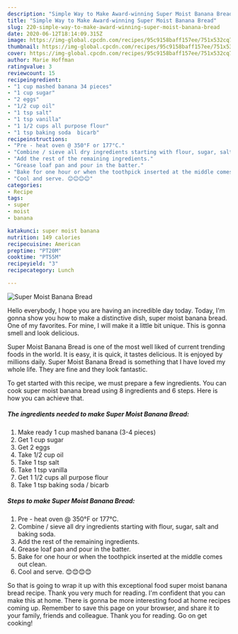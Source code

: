 ```yaml
---
description: "Simple Way to Make Award-winning Super Moist Banana Bread"
title: "Simple Way to Make Award-winning Super Moist Banana Bread"
slug: 220-simple-way-to-make-award-winning-super-moist-banana-bread
date: 2020-06-12T18:14:09.315Z
image: https://img-global.cpcdn.com/recipes/95c9158baff157ee/751x532cq70/super-moist-banana-bread-recipe-main-photo.jpg
thumbnail: https://img-global.cpcdn.com/recipes/95c9158baff157ee/751x532cq70/super-moist-banana-bread-recipe-main-photo.jpg
cover: https://img-global.cpcdn.com/recipes/95c9158baff157ee/751x532cq70/super-moist-banana-bread-recipe-main-photo.jpg
author: Marie Hoffman
ratingvalue: 3
reviewcount: 15
recipeingredient:
- "1 cup mashed banana 34 pieces"
- "1 cup sugar"
- "2 eggs"
- "1/2 cup oil"
- "1 tsp salt"
- "1 tsp vanilla"
- "1 1/2 cups all purpose flour"
- "1 tsp baking soda  bicarb"
recipeinstructions:
- "Pre - heat oven @ 350°F or 177°C."
- "Combine / sieve all dry ingredients starting with flour, sugar, salt and baking soda."
- "Add the rest of the remaining ingredients."
- "Grease loaf pan and pour in the batter."
- "Bake for one hour or when the toothpick inserted at the middle comes out clean."
- "Cool and serve. 😊😊😊😊"
categories:
- Recipe
tags:
- super
- moist
- banana

katakunci: super moist banana 
nutrition: 149 calories
recipecuisine: American
preptime: "PT20M"
cooktime: "PT55M"
recipeyield: "3"
recipecategory: Lunch

---
```



![Super Moist Banana Bread](https://img-global.cpcdn.com/recipes/95c9158baff157ee/751x532cq70/super-moist-banana-bread-recipe-main-photo.jpg)

Hello everybody, I hope you are having an incredible day today. Today, I'm gonna show you how to make a distinctive dish, super moist banana bread. One of my favorites. For mine, I will make it a little bit unique. This is gonna smell and look delicious.

Super Moist Banana Bread is one of the most well liked of current trending foods in the world. It is easy, it is quick, it tastes delicious. It is enjoyed by millions daily. Super Moist Banana Bread is something that I have loved my whole life. They are fine and they look fantastic.




To get started with this recipe, we must prepare a few ingredients. You can cook super moist banana bread using 8 ingredients and 6 steps. Here is how you can achieve that.

<!--inarticleads1-->

##### The ingredients needed to make Super Moist Banana Bread:

1. Make ready 1 cup mashed banana (3-4 pieces)
1. Get 1 cup sugar
1. Get 2 eggs
1. Take 1/2 cup oil
1. Take 1 tsp salt
1. Take 1 tsp vanilla
1. Get 1 1/2 cups all purpose flour
1. Take 1 tsp baking soda / bicarb




<!--inarticleads2-->

##### Steps to make Super Moist Banana Bread:

1. Pre - heat oven @ 350°F or 177°C.
1. Combine / sieve all dry ingredients starting with flour, sugar, salt and baking soda.
1. Add the rest of the remaining ingredients.
1. Grease loaf pan and pour in the batter.
1. Bake for one hour or when the toothpick inserted at the middle comes out clean.
1. Cool and serve. 😊😊😊😊




So that is going to wrap it up with this exceptional food super moist banana bread recipe. Thank you very much for reading. I'm confident that you can make this at home. There is gonna be more interesting food at home recipes coming up. Remember to save this page on your browser, and share it to your family, friends and colleague. Thank you for reading. Go on get cooking!
